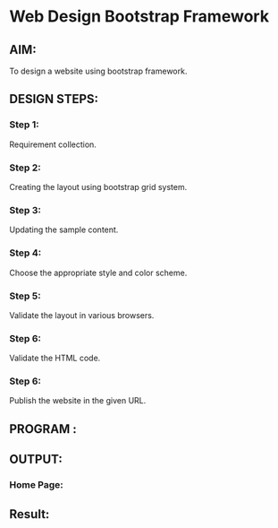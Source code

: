 # Web Design Bootstrap Framework

## AIM:
To design a website using bootstrap framework.

## DESIGN STEPS:

### Step 1:

Requirement collection.

### Step 2:

Creating the layout using bootstrap grid system.

### Step 3:

Updating the sample content.

### Step 4:

Choose the appropriate style and color scheme.

### Step 5:

Validate the layout in various browsers.

### Step 6:

Validate the HTML code.

### Step 6:

Publish the website in the given URL.

## PROGRAM :

## OUTPUT:

### Home Page:


## Result:

